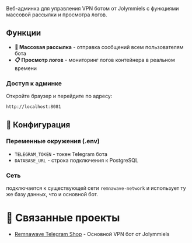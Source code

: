 Веб-админка для управления VPN ботом от Jolymmiels с функциями массовой рассылки и просмотра логов.

## Функции

- **📢 Массовая рассылка** - отправка сообщений всем пользователям бота
- **📋 Просмотр логов** - мониторинг логов контейнера в реальном времени

### Доступ к админке

Откройте браузер и перейдите по адресу:
```
http://localhost:8081
```

## 🔧 Конфигурация

### Переменные окружения (.env)

- `TELEGRAM_TOKEN` - токен Telegram бота
- `DATABASE_URL` - строка подключения к PostgreSQL

### Сеть

подключается к существующей сети `remnawave-network` и использует ту же базу данных, что и основной бот.

# 🔗 Связанные проекты

- [Remnawave Telegram Shop](https://github.com/Jolymmiels/remnawave-telegram-shop) - Основной VPN бот от Jolymmiels
